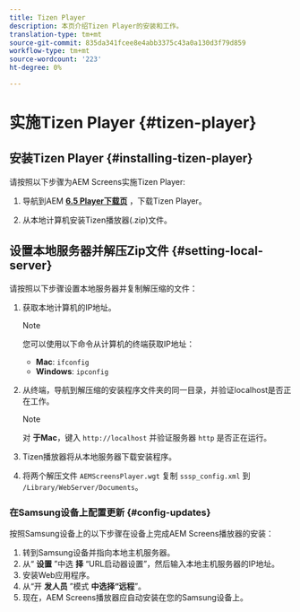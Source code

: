 ```yaml
---
title: Tizen Player
description: 本页介绍Tizen Player的安装和工作。
translation-type: tm+mt
source-git-commit: 835da341fcee8e4abb3375c43a0a130d3f79d859
workflow-type: tm+mt
source-wordcount: '223'
ht-degree: 0%

---
```



# 实施Tizen Player {#tizen-player}

## 安装Tizen Player {#installing-tizen-player}

请按照以下步骤为AEM Screens实施Tizen Player:

1. 导航到AEM [**6.5 Player下载页**](https://download.macromedia.com/screens/) ，下载Tizen Player。

1. 从本地计算机安装Tizen播放器(.zip)文件。

## 设置本地服务器并解压Zip文件 {#setting-local-server}

请按照以下步骤设置本地服务器并复制解压缩的文件：

1. 获取本地计算机的IP地址。

   >[!NOTE]
   >您可以使用以下命令从计算机的终端获取IP地址：
   >* **Mac**: `ifconfig`
   >* **Windows**: `ipconfig`


1. 从终端，导航到解压缩的安装程序文件夹的同一目录，并验证localhost是否正在工作。

   >[!NOTE]
   >对 **于Mac**，键入 `http://localhost` 并验证服务器 `http` 是否正在运行。

1. Tizen播放器将从本地服务器下载安装程序。

1. 将两个解压文件 `AEMScreensPlayer.wgt` 复制 `sssp_config.xml` 到 `/Library/WebServer/Documents`。

### 在Samsung设备上配置更新 {#config-updates}

按照Samsung设备上的以下步骤在设备上完成AEM Screens播放器的安装：

1. 转到Samsung设备并指向本地主机服务器。
1. 从“ **设置** ”中选 **择** “URL启动器设置”，然后输入本地主机服务器的IP地址。
1. 安装Web应用程序。
1. 从“开 **发人员** ”模式 **中选择“远程**”。
1. 现在，AEM Screens播放器应自动安装在您的Samsung设备上。


